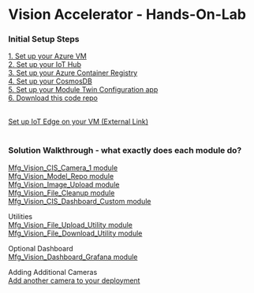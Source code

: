 # Vision Accelerator - Hands-On-Lab 

### Initial Setup Steps
[1. Set up your Azure VM](sections/setup/vm_setup.md) <br>
[2. Set up your IoT Hub](sections/setup/iothub_setup.md) <br>
[3. Set up your Azure Container Registry](sections/setup/acr_setup.md) <br>
[4. Set up your CosmosDB](sections/setup/cosmos_setup.md) <br>
[5. Set up your Module Twin Configuration app](sections/setup/configuration_tool_setup.md) <br>
[6. Download this code repo](sections/setup/code_download.md)<br><br>

[Set up IoT Edge on your VM (External Link)](https://docs.microsoft.com/en-us/azure/iot-edge/how-to-provision-single-device-linux-symmetric?view=iotedge-2020-11&tabs=azure-portal%2Cubuntu) <br><br>


### Solution Walkthrough - what exactly does each module do?

[Mfg_Vision_CIS_Camera_1 module](sections/solution/cis_module.md)<br>
[Mfg_Vision_Model_Repo module](sections/solution/model_repo.md)<br>
[Mfg_Vision_Image_Upload module](sections/solution/image_upload.md)<br>
[Mfg_Vision_File_Cleanup module](sections/solution/file_cleanup.md)<br>
[Mfg_Vision_CIS_Dashboard_Custom module](sections/solution/custom_dashboard.md)<br>

Utilities <br>
[Mfg_Vision_File_Upload_Utility module](sections/solution/upload_utility.md)<br>
[Mfg_Vision_File_Download_Utility module](sections/solution/download_utility.md)<br>

Optional Dashboard <br>
[Mfg_Vision_Dashboard_Grafana module](sections/solution/grafana_dashboard.md)<br>

Adding Additional Cameras <br>
[Add another camera to your deployment](sections/solution/add_cameras.md)<br>

